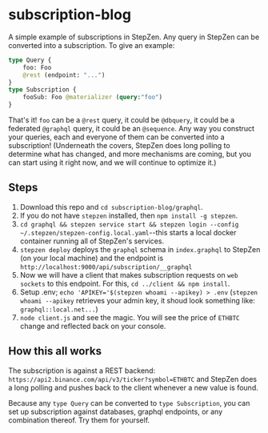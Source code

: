 # subscription-blog
A simple example of subscriptions in StepZen. Any query in StepZen can be converted into a subscription. To give an example:
```graphql
type Query {
    foo: Foo
    @rest (endpoint: "...")
}
type Subscription {
    fooSub: Foo @materializer (query:"foo")
}
```
That's it! `foo` can be a `@rest` query, it could be `@dbquery`, it could be a federated `@graphql` query, it could be an `@sequence`. Any way you construct your queries, each and everyone of them can be converted into a subscription! (Underneath the covers, StepZen does long polling to determine what has changed, and more mechanisms are coming, but you can start using it right now, and we will continue to optimize it.)

## Steps
1. Download this repo and `cd subscription-blog/graphql`. 
2. If you do not have `stepzen` installed, then `npm install -g stepzen`.
3. `cd graphql && stepzen service start && stepzen login --config ~/.stepzen/stepzen-config.local.yaml`--this starts a local docker container running all of StepZen's services.
4. `stepzen deploy` deploys the `graphql` schema in `index.graphql` to StepZen (on your local machine) and the endpoint is `http://localhost:9000/api/subscription/__graphql`
5. Now we will have a client that makes subscription requests on `web sockets` to this endpoint. For this, `cd ../client && npm install`.
6. Setup .env; `echo 'APIKEY='$(stepzen whoami --apikey) > .env`  (`stepzen whoami --apikey` retrieves your admin key, it shoud look something like: `graphql::local.net...`)
7. `node client.js` and see the magic. You will see the price of `ETHBTC` change and reflected back on your console.

## How this all works
The subscription is against a REST backend: `https://api2.binance.com/api/v3/ticker?symbol=ETHBTC` and StepZen does a long polling and pushes back to the client whenever a new value is found. 

Because any `type Query` can be converted to `type Subscription`, you can set up subscription against databases, graphql endpoints, or any combination thereof. Try them for yourself.